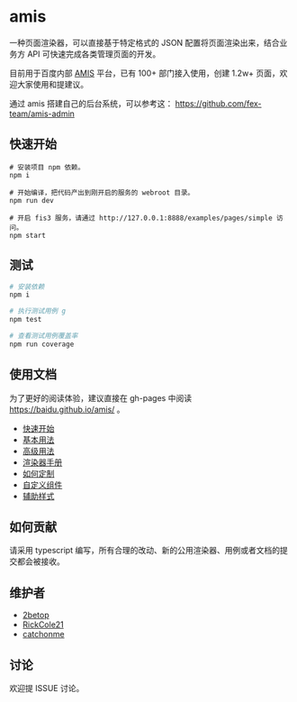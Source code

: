# amis

一种页面渲染器，可以直接基于特定格式的 JSON 配置将页面渲染出来，结合业务方 API 可快速完成各类管理页面的开发。

目前用于百度内部 [AMIS](http://amis.baidu.com) 平台，已有 100+ 部门接入使用，创建 1.2w+ 页面，欢迎大家使用和提建议。

通过 amis 搭建自己的后台系统，可以参考这： https://github.com/fex-team/amis-admin

## 快速开始

```
# 安装项目 npm 依赖。
npm i

# 开始编译，把代码产出到刚开启的服务的 webroot 目录。
npm run dev

# 开启 fis3 服务，请通过 http://127.0.0.1:8888/examples/pages/simple 访问。
npm start
```

## 测试

```bash
# 安装依赖
npm i 

# 执行测试用例 g
npm test

# 查看测试用例覆盖率
npm run coverage
```

## 使用文档

为了更好的阅读体验，建议直接在 gh-pages 中阅读 https://baidu.github.io/amis/ 。

* [快速开始](/docs/getting_started.md)
* [基本用法](/docs/basic.md)
* [高级用法](/docs/advanced.md)
* [渲染器手册](/docs/renderers.md)
* [如何定制](/docs/sdk.md)
* [自定义组件](/docs/dev.md)
* [辅助样式](/docs/style.md)

## 如何贡献

请采用 typescript 编写，所有合理的改动、新的公用渲染器、用例或者文档的提交都会被接收。

## 维护者

* [2betop](https://github.com/2betop)
* [RickCole21](https://github.com/RickCole21)
* [catchonme](https://github.com/catchonme)

## 讨论

欢迎提 ISSUE 讨论。
